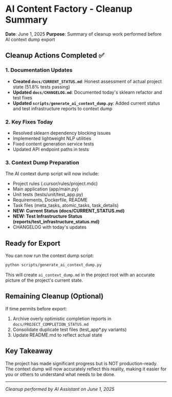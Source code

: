 # AI Content Factory - Cleanup Summary

**Date**: June 1, 2025
**Purpose**: Summary of cleanup work performed before AI context dump export

## Cleanup Actions Completed ✅

### 1. Documentation Updates
- **Created `docs/CURRENT_STATUS.md`**: Honest assessment of actual project state (51.8% tests passing)
- **Updated `docs/CHANGELOG.md`**: Documented today's sklearn refactor and test fixes
- **Updated `scripts/generate_ai_context_dump.py`**: Added current status and test infrastructure reports to context dump

### 2. Key Fixes Today
- Resolved sklearn dependency blocking issues
- Implemented lightweight NLP utilities
- Fixed content generation service tests
- Updated API endpoint paths in tests

### 3. Context Dump Preparation
The AI context dump script will now include:
- Project rules (.cursor/rules/project.mdc)
- Main application (app/main.py)
- Unit tests (tests/unit/test_app.py)
- Requirements, Dockerfile, README
- Task files (meta_tasks, atomic_tasks, task_details)
- **NEW: Current Status (docs/CURRENT_STATUS.md)**
- **NEW: Test Infrastructure Status (reports/test_infrastructure_status.md)**
- CHANGELOG with today's updates

## Ready for Export

You can now run the context dump script:
```bash
python scripts/generate_ai_context_dump.py
```

This will create `ai_context_dump.md` in the project root with an accurate picture of the project's current state.

## Remaining Cleanup (Optional)

If time permits before export:
1. Archive overly optimistic completion reports in `docs/PROJECT_COMPLETION_STATUS.md`
2. Consolidate duplicate test files (test_app*.py variants)
3. Update README.md to reflect actual state

## Key Takeaway

The project has made significant progress but is NOT production-ready. The context dump will now accurately reflect this reality, making it easier for you or others to understand what needs to be done.

---

*Cleanup performed by AI Assistant on June 1, 2025*
